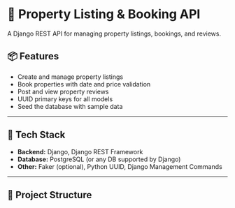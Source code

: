 # 🏡 Property Listing & Booking API

A Django REST API for managing property listings, bookings, and reviews.

## 📦 Features

- Create and manage property listings
- Book properties with date and price validation
- Post and view property reviews
- UUID primary keys for all models
- Seed the database with sample data

---

## 🚀 Tech Stack

- **Backend:** Django, Django REST Framework
- **Database:** PostgreSQL (or any DB supported by Django)
- **Other:** Faker (optional), Python UUID, Django Management Commands

---

## 📁 Project Structure